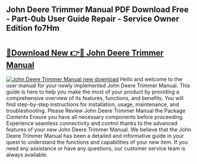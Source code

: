 ## John Deere Trimmer Manual PDF Download Free - Part-0ub User Guide Repair - Service Owner Edition fo7Hm

# <h2><a href="http://bc87854.oget.top/?id=John+Deere+Trimmer+Manual">🔗Download New 👉🔴 John Deere Trimmer Manual</a></h2>

[![John Deere Trimmer Manual new download](https://i.imgur.com/5g1atiW.png)](http://bc87854.oget.top/?id=John+Deere+Trimmer+Manual)
Hello and welcome to the user manual for your newly implemented John Deere Trimmer Manual. This guide is here to help you make the most of your product by providing a comprehensive overview of its features, functions, and benefits. You will find step-by-step instructions for installation, usage, maintenance, and troubleshooting. Please Review John Deere Trimmer Manual the Package Contents Ensure you have all necessary components before proceeding. Experience seamless connectivity and control thanks to the advanced features of your new John Deere Trimmer Manual. We believe that the John Deere Trimmer Manual has been a detailed and informative guide in your quest to understand the functions and capabilities of your new item. If you need any assistance or have any questions, our customer service team is always available.
